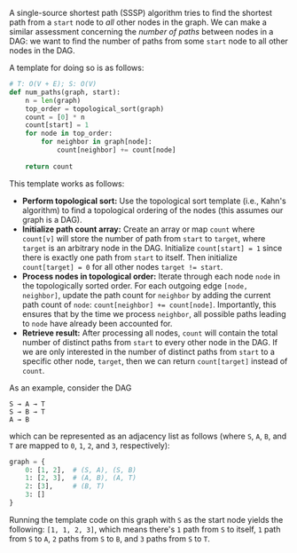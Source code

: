 A single-source shortest path (SSSP) algorithm tries to find the shortest path from a `start` node to *all* other nodes in the graph. We can make a similar assessment concerning the *number of paths* between nodes in a DAG: we want to find the number of paths from some `start` node to all other nodes in the DAG.

A template for doing so is as follows:

```python
# T: O(V + E); S: O(V)
def num_paths(graph, start):
    n = len(graph)
    top_order = topological_sort(graph)
    count = [0] * n
    count[start] = 1
    for node in top_order:
        for neighbor in graph[node]:
            count[neighbor] += count[node]
    
    return count
```

This template works as follows:

- **Perform topological sort:** Use the topological sort template (i.e., Kahn's algorithm) to find a topological ordering of the nodes (this assumes our graph is a DAG).
- **Initialize path count array:** Create an array or map `count` where `count[v]` will store the number of path from `start` to `target`, where `target` is an arbitrary node in the DAG. Initialize `count[start] = 1` since there is exactly one path from `start` to itself. Then initialize `count[target] = 0` for all other nodes `target != start`.
- **Process nodes in topological order:** Iterate through each node `node` in the topologically sorted order. For each outgoing edge `[node, neighbor]`, update the path count for `neighbor` by adding the current path count of `node`: `count[neighbor] += count[node]`. Importantly, this ensures that by the time we process `neighbor`, all possible paths leading to `node` have already been accounted for.
- **Retrieve result:** After processing all nodes, `count` will contain the total number of distinct paths from `start` to every other node in the DAG. If we are only interested in the number of distinct paths from `start` to a specific other node, `target`, then we can return `count[target]` instead of `count`.

As an example, consider the DAG

```
S → A → T
S → B → T
A → B
```

which can be represented as an adjacency list as follows (where `S`, `A`, `B`, and `T` are mapped to `0`, `1`, `2`, and `3`, respectively):

```python
graph = {
    0: [1, 2],  # (S, A), (S, B)
    1: [2, 3],  # (A, B), (A, T)
    2: [3],     # (B, T)
    3: []
}
```

Running the template code on this graph with `S` as the start node yields the following: `[1, 1, 2, 3]`, which means there's `1` path from `S` to itself, `1` path from `S` to `A`, `2` paths from `S` to `B`, and `3` paths from `S` to `T`.